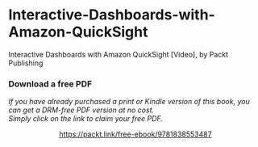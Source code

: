 # Interactive-Dashboards-with-Amazon-QuickSight
Interactive Dashboards with Amazon QuickSight [Video], by Packt Publishing
### Download a free PDF

 <i>If you have already purchased a print or Kindle version of this book, you can get a DRM-free PDF version at no cost.<br>Simply click on the link to claim your free PDF.</i>
<p align="center"> <a href="https://packt.link/free-ebook/9781838553487">https://packt.link/free-ebook/9781838553487 </a> </p>